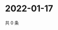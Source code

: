 # 2022-01-17

共 0 条

<!-- BEGIN WEIBO -->
<!-- 最后更新时间 Mon Jan 17 2022 12:01:15 GMT+0800 (China Standard Time) -->

<!-- END WEIBO -->
